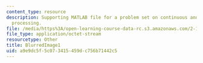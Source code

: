 ```yaml
---
content_type: resource
description: Supporting MATLAB file for a problem set on continuous and discrete signal
  processing.
file: /media/https%3A/open-learning-course-data-rc.s3.amazonaws.com/2-161-signal-processing-continuous-and-discrete-fall-2008/a9e9dc5f5c073415459dc756b71442c5_BlurredImage1.mat
file_type: application/octet-stream
resourcetype: Other
title: BlurredImage1
uid: a9e9dc5f-5c07-3415-459d-c756b71442c5
---
```

